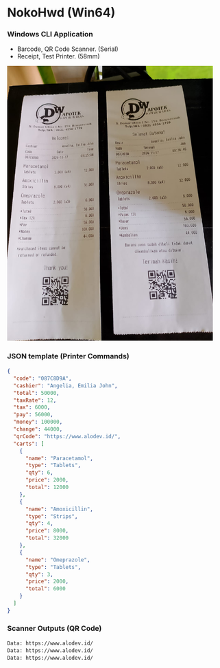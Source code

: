 # NokoHwd (Win64)
### Windows CLI Application

- Barcode, QR Code Scanner. (Serial)
- Receipt, Test Printer. (58mm)

<img alt="Snapshot-NokoHwd-Win64" src="Images/Snapshot-NokoHwd-Win64.jpg" style="width: 480px"/>

### JSON template (Printer Commands)
```json
{
  "code": "087C8D9A",
  "cashier": "Angelia, Emilia John",
  "total": 50000,
  "taxRate": 12,
  "tax": 6000,
  "pay": 56000,
  "money": 100000,
  "change": 44000,
  "qrCode": "https://www.alodev.id/",
  "carts": [
    {
      "name": "Paracetamol",
      "type": "Tablets",
      "qty": 6,
      "price": 2000,
      "total": 12000
    },
    {
      "name": "Amoxicillin",
      "type": "Strips",
      "qty": 4,
      "price": 8000,
      "total": 32000
    },
    {
      "name": "Omeprazole",
      "type": "Tablets",
      "qty": 3,
      "price": 2000,
      "total": 6000
    }
  ]
}
```

### Scanner Outputs (QR Code)

```txt
Data: https://www.alodev.id/
Data: https://www.alodev.id/
Data: https://www.alodev.id/
```
